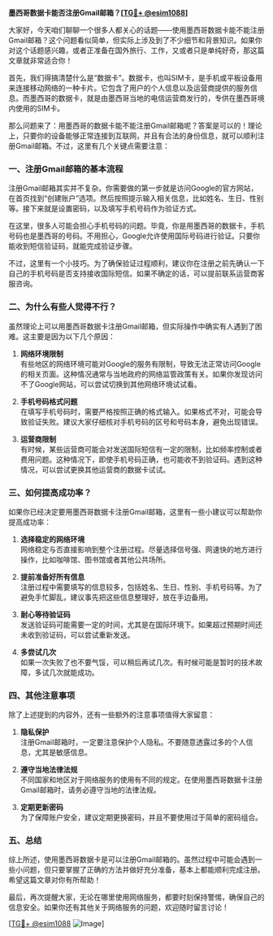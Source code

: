 **墨西哥数据卡能否注册Gmail邮箱？[[TG💪+ @esim1088](https://t.me/s/esim1088)]**

大家好，今天咱们聊聊一个很多人都关心的话题——使用墨西哥数据卡能不能注册Gmail邮箱？这个问题看似简单，但实际上涉及到了不少细节和背景知识。如果你对这个话题感兴趣，或者正准备在国外旅行、工作，又或者只是单纯好奇，那这篇文章就非常适合你！

首先，我们得搞清楚什么是“数据卡”。数据卡，也叫SIM卡，是手机或平板设备用来连接移动网络的一种卡片。它包含了用户的个人信息以及运营商提供的服务信息。而墨西哥的数据卡，就是由墨西哥当地的电信运营商发行的，专供在墨西哥境内使用的SIM卡。

那么问题来了：用墨西哥的数据卡能不能注册Gmail邮箱呢？答案是可以的！理论上，只要你的设备能够正常连接到互联网，并且有合法的身份信息，就可以顺利注册Gmail邮箱。不过，这里有几个关键点需要注意：

### 一、注册Gmail邮箱的基本流程

注册Gmail邮箱其实并不复杂。你需要做的第一步就是访问Google的官方网站，在首页找到“创建账户”选项。然后按照提示输入相关信息，比如姓名、生日、性别等。接下来就是设置密码，以及填写手机号码作为验证方式。

在这里，很多人可能会担心手机号码的问题。毕竟，你是用墨西哥的数据卡，手机号码也是墨西哥的号码。不用担心，Google允许使用国际号码进行验证。只要你能收到短信验证码，就能完成验证步骤。

不过，这里有一个小技巧。为了确保验证过程顺利，建议你在注册之前先确认一下自己的手机号码是否支持接收国际短信。如果不确定的话，可以提前联系运营商客服咨询。

### 二、为什么有些人觉得不行？

虽然理论上可以用墨西哥数据卡注册Gmail邮箱，但实际操作中确实有人遇到了困难。这主要是因为以下几个原因：

1. **网络环境限制**  
   有些地区的网络环境可能对Google的服务有限制，导致无法正常访问Google的相关页面。这种情况通常与当地政府的网络监管政策有关。如果你发现访问不了Google网站，可以尝试切换到其他网络环境试试看。

2. **手机号码格式问题**  
   在填写手机号码时，需要严格按照正确的格式输入。如果格式不对，可能会导致验证失败。建议大家仔细核对手机号码的区号和号码本身，避免出现错误。

3. **运营商限制**  
   有时候，某些运营商可能会对发送国际短信有一定的限制，比如频率控制或者费用问题。这种情况下，即使手机号码正确，也可能收不到验证码。遇到这种情况，可以尝试更换其他运营商的数据卡试试。

### 三、如何提高成功率？

如果你已经决定要用墨西哥数据卡注册Gmail邮箱，这里有一些小建议可以帮助你提高成功率：

1. **选择稳定的网络环境**  
   网络稳定与否直接影响到整个注册过程。尽量选择信号强、网速快的地方进行操作，比如咖啡馆、图书馆或者其他公共场所。

2. **提前准备好所有信息**  
   注册过程中需要填写的信息较多，包括姓名、生日、性别、手机号码等。为了避免手忙脚乱，建议事先把这些信息整理好，放在手边备用。

3. **耐心等待验证码**  
   发送验证码可能需要一定的时间，尤其是在国际环境下。如果超过预期时间还未收到验证码，可以尝试重新发送。

4. **多尝试几次**  
   如果一次失败了也不要气馁，可以稍后再试几次。有时候可能是暂时的技术故障，多试几次就能成功。

### 四、其他注意事项

除了上述提到的内容外，还有一些额外的注意事项值得大家留意：

1. **隐私保护**  
   注册Gmail邮箱时，一定要注意保护个人隐私。不要随意透露过多的个人信息，尤其是敏感信息。

2. **遵守当地法律法规**  
   不同国家和地区对于网络服务的使用有不同的规定。在使用墨西哥数据卡注册Gmail邮箱时，请务必遵守当地的法律法规。

3. **定期更新密码**  
   为了保障账户安全，建议定期更换密码，并且不要使用过于简单的密码组合。

### 五、总结

综上所述，使用墨西哥数据卡是可以注册Gmail邮箱的。虽然过程中可能会遇到一些小问题，但只要掌握了正确的方法并做好充分准备，基本上都能顺利完成注册。希望这篇文章对你有所帮助！

最后，再次提醒大家，无论在哪里使用网络服务，都要时刻保持警惕，确保自己的信息安全。如果你还有其他关于网络服务的问题，欢迎随时留言讨论！

[[TG💪+ @esim1088](https://t.me/s/esim1088) ![Image](https://i.postimg.cc/4NQfJmqS/Snipaste-2025-05-13-00-14-12.png)]